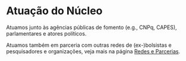# Atuação do Núcleo

Atuamos junto às agências públicas de fomento (e.g., CNPq, CAPES), parlamentares e atores políticos.

Atuamos também em parceria com outras redes de (ex-)bolsistas e pesquisadores e organizações, veja mais na página [Redes e Parcerias].

[Redes e Parcerias]: ./redes-e-parceiros.md